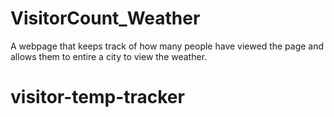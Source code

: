 # VisitorCount_Weather
A webpage that keeps track of how many people have viewed the page and allows them to entire a city to view the weather.
# visitor-temp-tracker
